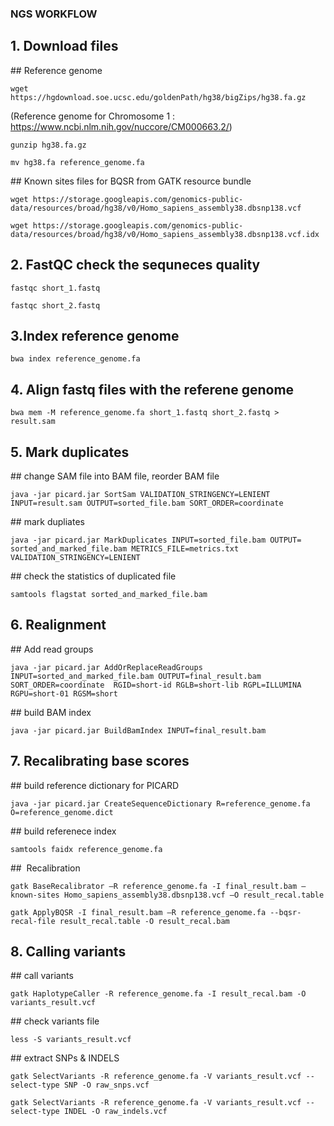 ### NGS WORKFLOW

## 1. Download files

## Reference genome

`wget https://hgdownload.soe.ucsc.edu/goldenPath/hg38/bigZips/hg38.fa.gz`

(Reference genome for Chromosome 1 :
https://www.ncbi.nlm.nih.gov/nuccore/CM000663.2/)

`gunzip hg38.fa.gz`

`mv hg38.fa reference_genome.fa`


## Known sites files for BQSR from GATK resource bundle

`wget https://storage.googleapis.com/genomics-public-data/resources/broad/hg38/v0/Homo_sapiens_assembly38.dbsnp138.vcf`

`wget https://storage.googleapis.com/genomics-public-data/resources/broad/hg38/v0/Homo_sapiens_assembly38.dbsnp138.vcf.idx`

## 2. FastQC check the sequneces quality

`fastqc short_1.fastq`

`fastqc short_2.fastq`

## 3.Index reference genome

`bwa index reference_genome.fa`

## 4. Align fastq files with the referene genome

`bwa mem -M reference_genome.fa short_1.fastq short_2.fastq > result.sam`

## 5. Mark duplicates

## change SAM file into BAM file, reorder BAM file

`java -jar picard.jar SortSam VALIDATION_STRINGENCY=LENIENT INPUT=result.sam OUTPUT=sorted_file.bam SORT_ORDER=coordinate`

## mark dupliates

`java -jar picard.jar MarkDuplicates INPUT=sorted_file.bam OUTPUT= sorted_and_marked_file.bam METRICS_FILE=metrics.txt VALIDATION_STRINGENCY=LENIENT`

## check the statistics of duplicated file

`samtools flagstat sorted_and_marked_file.bam`

## 6. Realignment

## Add read groups

`java -jar picard.jar AddOrReplaceReadGroups INPUT=sorted_and_marked_file.bam OUTPUT=final_result.bam SORT_ORDER=coordinate  RGID=short-id RGLB=short-lib RGPL=ILLUMINA RGPU=short-01 RGSM=short`

## build BAM index

`java -jar picard.jar BuildBamIndex INPUT=final_result.bam`


## 7. Recalibrating base scores
## build reference dictionary for PICARD

`java -jar picard.jar CreateSequenceDictionary R=reference_genome.fa O=reference_genome.dict`

## build referenece index

`samtools faidx reference_genome.fa`

##  Recalibration

`gatk BaseRecalibrator –R reference_genome.fa -I final_result.bam –known-sites Homo_sapiens_assembly38.dbsnp138.vcf –O result_recal.table`

`gatk ApplyBQSR -I final_result.bam –R reference_genome.fa --bqsr-recal-file result_recal.table -O result_recal.bam`


## 8. Calling variants

## call variants

`gatk HaplotypeCaller -R reference_genome.fa -I result_recal.bam -O variants_result.vcf`

## check variants file

`less -S variants_result.vcf`

## extract SNPs & INDELS

`gatk SelectVariants -R reference_genome.fa -V variants_result.vcf --select-type SNP -O raw_snps.vcf`

`gatk SelectVariants -R reference_genome.fa -V variants_result.vcf --select-type INDEL -O raw_indels.vcf`
